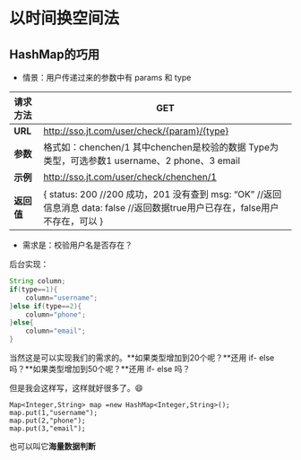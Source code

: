 # 以时间换空间法

## HashMap的巧用

- 情景：用户传递过来的参数中有 params 和 type 

| **请求方法** | **GET**                                                      |
| :----------- | ------------------------------------------------------------ |
| **URL**      | http://sso.jt.com/user/check/{param}/{type}                  |
| **参数**     | 格式如：chenchen/1   其中chenchen是校验的数据   Type为类型，可选参数1 username、2 phone、3 email |
| **示例**     | http://sso.jt.com/user/check/chenchen/1                      |
| **返回值**   | {   status:   200  //200 成功，201 没有查到   msg: “OK”  //返回信息消息   data:   false  //返回数据true用户已存在，false用户不存在，可以   } |

- 需求是：校验用户名是否存在？

后台实现：

```java
String column;
if(type==1){
	column="username";
}else if(type==2){
	column="phone";
}else{
	column="email";
}
```

当然这是可以实现我们的需求的。**如果类型增加到20个呢？**还用 if- else 吗？**如果类型增加到50个呢？**还用 if- else 吗？

 但是我会这样写，这样就好很多了。:smile:

```
Map<Integer,String> map =new HashMap<Integer,String>();
map.put(1,"username");
map.put(2,"phone");
map.put(3,"email");
```

也可以叫它**海量数据判断**